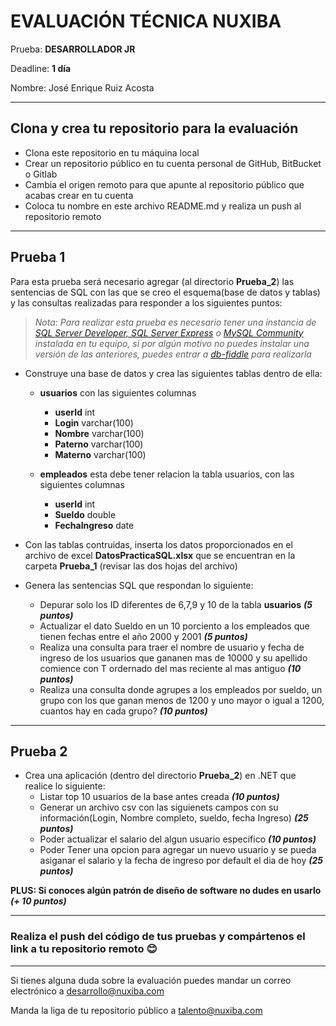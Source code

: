 
# EVALUACIÓN TÉCNICA NUXIBA #

Prueba: **DESARROLLADOR JR**

Deadline: **1 día**

Nombre: José Enrique Ruiz Acosta

------
## Clona y crea tu repositorio para la evaluación ##
* Clona este repositorio en tu máquina local
* Crear un repositorio público en tu cuenta personal de GitHub, BitBucket o Gitlab
* Cambia el origen remoto para que apunte al repositorio público que acabas crear en tu cuenta
* Coloca tu nombre en este archivo README.md y realiza un push al repositorio remoto

------

## Prueba 1 ##

Para esta prueba será necesario agregar (al directorio **Prueba_2**) las sentencias de SQL con las que se creo el esquema(base de datos y tablas) y las consultas realizadas para responder a los siguientes puntos:

> *Nota: Para realizar esta prueba es necesario tener una instancia de [SQL Server Developer, SQL Server Express](https://www.microsoft.com/es-mx/sql-server/sql-server-downloads) o [MySQL Community](https://dev.mysql.com/downloads/mysql/) instalada en tu equipo, si por algún motivo no puedes instalar una versión de las anteriores, puedes entrar a [db-fiddle](https://www.db-fiddle.com/) para realizarla*

* Construye una base de datos y crea las siguientes tablas dentro de ella:
	* **usuarios** con las siguientes columnas
		* **userId** int
		* **Login** varchar(100)
		* **Nombre** varchar(100)
		* **Paterno** varchar(100)
		* **Materno** varchar(100)

	* **empleados** esta debe tener relacion la tabla usuarios, con las siguientes columnas
		* **userId** int
		* **Sueldo** double
		* **FechaIngreso** date


		
* Con las tablas contruidas, inserta los datos proporcionados en el archivo de excel **DatosPracticaSQL.xlsx** que se encuentran en la carpeta **Prueba_1** (revisar las dos hojas del archivo)
* Genera las sentencias SQL que respondan lo siguiente:
	* Depurar solo los ID diferentes de 6,7,9 y 10  de la tabla  **usuarios** **_(5 puntos)_**
	* Actualizar el dato Sueldo en un 10 porciento a los empleados que tienen fechas entre el año 2000 y 2001 **_(5 puntos)_**
	* Realiza una consulta para traer el nombre de usuario y fecha de ingreso de los usuarios que gananen mas de 10000 y su apellido comience con 
	T ordernado del mas reciente al mas antiguo **_(10 puntos)_**
	* Realiza una consulta donde agrupes a los empleados por sueldo, un grupo con los que ganan menos de 1200 y uno mayor o igual a 1200, cuantos hay en cada grupo? **_(10 puntos)_**

------

## Prueba 2 ##
* Crea una aplicación (dentro del directorio **Prueba_2**) en .NET que realice lo siguiente:
	* Listar top 10 usuarios de la base antes creada **_(10 puntos)_**
	* Generar un archivo csv con las siguienets campos con su información(Login, Nombre completo, sueldo, fecha Ingreso)  **_(25 puntos)_**
	* Poder actualizar el salario del algun usuario especifico **_(10 puntos)_**
	* Poder Tener una opcion para agregar un nuevo usuario y se pueda asiganar el salario y la fecha de ingreso por default el dia de hoy **_(25 puntos)_**



**PLUS: Si conoces algún patrón de diseño de software no dudes en usarlo** **_(+ 10 puntos)_**

------

### Realiza el push del código de tus pruebas y compártenos el link a tu repositorio remoto 😊 

------
Si tienes alguna duda sobre la evaluación puedes mandar un correo electrónico a [desarrollo@nuxiba.com](mailto:desarrollo@nuxiba.com?subject=Dudas%20sobre%20evaluación%20técnica)

Manda la liga de tu repositorio público a [talento@nuxiba.com](mailto:talento@nuxiba.com?subject=[EvaluaciónDesarrollo]%20Este%20es%20mi%20repositorio)